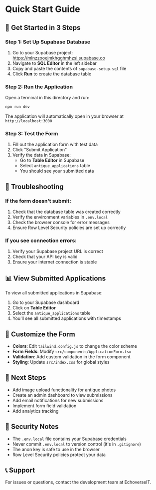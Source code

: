 # Quick Start Guide

## 🚀 Get Started in 3 Steps

### Step 1: Set Up Supabase Database

1. Go to your Supabase project: https://mlnzzooejmkhgghmhzsi.supabase.co
2. Navigate to **SQL Editor** in the left sidebar
3. Copy and paste the contents of `supabase-setup.sql` file
4. Click **Run** to create the database table

### Step 2: Run the Application

Open a terminal in this directory and run:

```bash
npm run dev
```

The application will automatically open in your browser at `http://localhost:3000`

### Step 3: Test the Form

1. Fill out the application form with test data
2. Click "Submit Application"
3. Verify the data in Supabase:
   - Go to **Table Editor** in Supabase
   - Select `antique_applications` table
   - You should see your submitted data

## 🔧 Troubleshooting

### If the form doesn't submit:

1. Check that the database table was created correctly
2. Verify the environment variables in `.env.local`
3. Check the browser console for error messages
4. Ensure Row Level Security policies are set up correctly

### If you see connection errors:

1. Verify your Supabase project URL is correct
2. Check that your API key is valid
3. Ensure your internet connection is stable

## 📊 View Submitted Applications

To view all submitted applications in Supabase:

1. Go to your Supabase dashboard
2. Click on **Table Editor**
3. Select the `antique_applications` table
4. You'll see all submitted applications with timestamps

## 🎨 Customize the Form

- **Colors**: Edit `tailwind.config.js` to change the color scheme
- **Form Fields**: Modify `src/components/ApplicationForm.tsx`
- **Validation**: Add custom validation in the form component
- **Styling**: Update `src/index.css` for global styles

## 📝 Next Steps

- Add image upload functionality for antique photos
- Create an admin dashboard to view submissions
- Add email notifications for new submissions
- Implement form field validation
- Add analytics tracking

## 🔐 Security Notes

- The `.env.local` file contains your Supabase credentials
- Never commit `.env.local` to version control (it's in `.gitignore`)
- The anon key is safe to use in the browser
- Row Level Security policies protect your data

## 📞 Support

For issues or questions, contact the development team at EchoverseIT.
